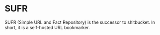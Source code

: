 # SUFR
SUFR (Simple URL and Fact Repository) is the successor to shitbucket. In short,
it is a self-hosted URL bookmarker.

